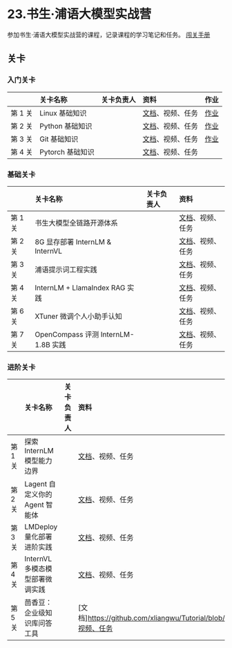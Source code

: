 # 23.书生·浦语大模型实战营

参加书生·浦语大模型实战营的课程，记录课程的学习笔记和任务。
[闯关手册](https://aicarrier.feishu.cn/wiki/XBO6wpQcSibO1okrChhcBkQjnsf)

## 关卡

### 入门关卡

||关卡名称|关卡负责人|资料|作业|
|:-----|:----|:----|:-----|:-----|
|第 1 关| Linux 基础知识 ||[文档](https://github.com/xliangwu/Tutorial/blob/camp3/docs/L0/Linux)、视频、任务|[作业](./大模型实战营/01-L0第一关.md)|
|第 2 关| Python 基础知识 | | [文档](https://github.com/xliangwu/Tutorial/blob/camp3/docs/L0/Python)、视频、任务 |[作业](./大模型实战营/02-L0第二关.md)|
|第 3 关| Git 基础知识||[文档](https://github.com/xliangwu/Tutorial/blob/camp3/docs/L0/Git)、视频、任务|[作业](./大模型实战营/03-L0第三关.md)|
|第 4 关| Pytorch 基础知识|| [文档](https://github.com/xliangwu/Tutorial/blob/camp3/docs/L0/PyTorch)、视频、任务 ||


### 基础关卡


||关卡名称|关卡负责人|资料|
|:-----|:----|:----|:-----|
|第 1 关| 书生大模型全链路开源体系 ||[文档](https://github.com/xliangwu/Tutorial/blob/camp3/docs/L1/ToolChain)、视频、任务|
|第 2 关| 8G 显存部署 InternLM & InternVL | | [文档](https://github.com/xliangwu/Tutorial/blob/camp3/docs/L1/HelloIntern)、视频、任务 |
|第 3 关| 浦语提示词工程实践 ||[文档](https://github.com/xliangwu/Tutorial/blob/camp3/docs/L1/Prompt)、视频、任务|
|第 4 关| InternLM + LlamaIndex RAG 实践 || [文档](https://github.com/xliangwu/Tutorial/blob/camp3/docs/L1/LlamaIndex)、视频、任务 |
|第 6 关| XTuner 微调个人小助手认知 || [文档](https://github.com/xliangwu/Tutorial/blob/camp3/docs/L1/XTuner)、视频、任务 |
|第 7 关| OpenCompass 评测 InternLM-1.8B 实践 || [文档](OpenCompass)、视频、任务 |



### 进阶关卡

||关卡名称|关卡负责人|资料|
|:-----|:----|:----|:-----|
|第 1 关| 探索 InternLM 模型能力边界 ||[文档](https://github.com/xliangwu/Tutorial/blob/camp3/docs/L2/BadCase)、视频、任务|
|第 2 关| Lagent 自定义你的 Agent 智能体 | | [文档](https://github.com/xliangwu/Tutorial/blob/camp3/docs/L2/Lagent)、视频、任务 |
|第 3 关| LMDeploy 量化部署进阶实践 ||[文档](https://github.com/xliangwu/Tutorial/blob/camp3/docs/L2/LMDeploy)、视频、任务|
|第 4 关| InternVL 多模态模型部署微调实践 || [文档](https://github.com/xliangwu/Tutorial/blob/camp3/docs/L2/LMDeploy)、视频、任务 |
|第 5 关| 茴香豆：企业级知识库问答工具|| [文档]https://github.com/xliangwu/Tutorial/blob/camp3/(docs/L2/Huixiangdou)、视频、任务 |
